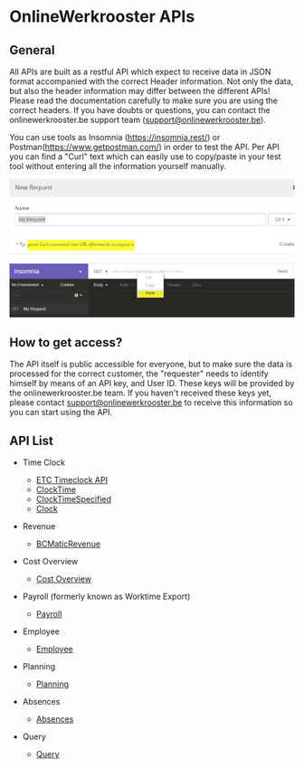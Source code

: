 # OnlineWerkrooster APIs

## General

All APIs are built as a restful API which expect to receive data in JSON format accompanied with the correct Header information. Not only the data, but also the header information may differ between the different APIs! Please read the documentation carefully to make sure you are using the correct headers. If you have doubts or questions, you can contact the onlinewerkrooster.be support team (support@onlinewerkrooster.be).

You can use tools as Insomnia (https://insomnia.rest/) or Postman(https://www.getpostman.com/) in order to test the API. Per API you can find a "Curl" text which can easily use to copy/paste in your test tool without  entering all the information yourself manually.

![insomnia_newRequest](./images/insomnia_newRequest.png)

![insomnia_pasteCurl](./images/insomnia_pasteCurl.png)

## How to get access?

The API itself is public accessible for everyone, but to make sure the data is processed for the correct customer, the "requester" needs to identify himself by means of an API key, and User ID. These keys will be provided by the onlinewerkrooster.be team.  If you haven't received these keys yet, please contact support@onlinewerkrooster.be to receive this information so you can start using the API.

## API List

- Time Clock
  - [ETC Timeclock API](OwrApiETCTimeclock.md)
  - [ClockTime](OwrApiClockTime.md)
  - [ClockTimeSpecified](OwrApiClockTimeSpecified.md)
  - [Clock](OwrApiClock.md)
- Revenue
  - [BCMaticRevenue](OwrApiBCMaticRevenue.md)
- Cost Overview

  - [Cost Overview](OwrApiCostOverview.md)
- Payroll (formerly known as Worktime Export)
    - [Payroll](OwrApiPayroll.md)
- Employee
    - [Employee](OwrApiEmployees.md)
- Planning
    - [Planning](OwrApiPlanning.md)
- Absences
    - [Absences](OwrApiAbsences.md)
- Query
    - [Query](OwrApiQuery.md)




  ​


